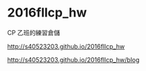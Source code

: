 # 2016fllcp_hw

CP 乙班的練習倉儲

http://s40523203.github.io/2016fllcp_hw

http://s40523203.github.io/2016fllcp_hw/blog
